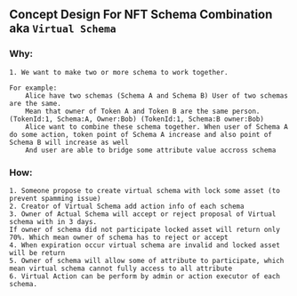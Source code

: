 ## Concept Design For NFT Schema Combination aka `Virtual Schema`
    
### Why:
    1. We want to make two or more schema to work together. 
    
    For example:
        Alice have two schemas (Schema A and Schema B) User of two schemas are the same. 
        Mean that owner of Token A and Token B are the same person. (TokenId:1, Schema:A, Owner:Bob) (TokenId:1, Schema:B owner:Bob)
        Alice want to combine these schema together. When user of Schema A do some action, token point of Schema A increase and also point of Schema B will increase as well
        And user are able to bridge some attribute value accross schema


### How:
    1. Someone propose to create virtual schema with lock some asset (to prevent spamming issue)
    2. Creator of Virtual Schema add action info of each schema
    3. Owner of Actual Schema will accept or reject proposal of Virtual schema with in 3 days. 
    If owner of schema did not participate locked asset will return only 70%. Which mean owner of schema has to reject or accept
    4. When expiration occur virtual schema are invalid and locked asset will be return
    5. Owner of schema will allow some of attribute to participate, which mean virtual schema cannot fully access to all attribute
    6. Virtual Action can be perform by admin or action executor of each schema.
